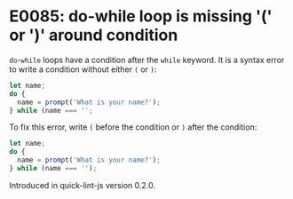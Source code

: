 # E0085: do-while loop is missing '(' or ')' around condition

`do`-`while` loops have a condition after the `while` keyword. It is a syntax
error to write a condition without either `(` or `)`:

```javascript
let name;
do {
  name = prompt('What is your name?');
} while (name === '';
```

To fix this error, write `(` before the condition or `)` after the condition:

```javascript
let name;
do {
  name = prompt('What is your name?');
} while (name === '');
```

Introduced in quick-lint-js version 0.2.0.
